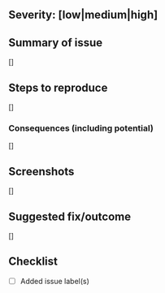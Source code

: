 ## Severity: [low|medium|high]
<!-- Low: Does not need to be worked on with any urgency. Issue refers to a nice-to-have change. e.g. extra documentation/minor refactor/nice-to-have new feature -->
<!-- Medium: Does not need to be worked on immediately, but should be actioned in the near future. e.g. desired new feature/bug affecting very few cases (primarily non-breaking) -->
<!-- High: Immediate action required. e.g. major security vulnerability/major bug affecting many use cases (breaking) -->
## Summary of issue
[]

## Steps to reproduce
[]

### Consequences (including potential)
[]

## Screenshots
[]

## Suggested fix/outcome
<!-- Please describe your idea for the correct fix for this.
Whether that is a technical solution, or your idea for how the final user experience should be to resolve this, both are very useful for the completion of this issue. -->
[]
## Checklist
* [ ] Added issue label(s)
